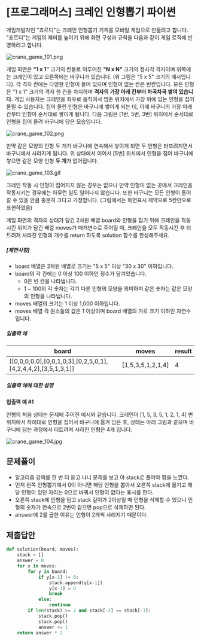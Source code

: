 # [프로그래머스] 크레인 인형뽑기 파이썬

게임개발자인 "죠르디"는 크레인 인형뽑기 기계를 모바일 게임으로 만들려고 합니다.
"죠르디"는 게임의 재미를 높이기 위해 화면 구성과 규칙을 다음과 같이 게임 로직에 반영하려고 합니다.

![crane_game_101.png](https://grepp-programmers.s3.ap-northeast-2.amazonaws.com/files/production/69f1cd36-09f4-4435-8363-b71a650f7448/crane_game_101.png)

게임 화면은 **"1 x 1"** 크기의 칸들로 이루어진 **"N x N"** 크기의 정사각 격자이며 위쪽에는 크레인이 있고 오른쪽에는 바구니가 있습니다. (위 그림은 "5 x 5" 크기의 예시입니다). 각 격자 칸에는 다양한 인형이 들어 있으며 인형이 없는 칸은 빈칸입니다. 모든 인형은 "1 x 1" 크기의 격자 한 칸을 차지하며 **격자의 가장 아래 칸부터 차곡차곡 쌓여 있습니다.** 게임 사용자는 크레인을 좌우로 움직여서 멈춘 위치에서 가장 위에 있는 인형을 집어 올릴 수 있습니다. 집어 올린 인형은 바구니에 쌓이게 되는 데, 이때 바구니의 가장 아래 칸부터 인형이 순서대로 쌓이게 됩니다. 다음 그림은 [1번, 5번, 3번] 위치에서 순서대로 인형을 집어 올려 바구니에 담은 모습입니다.

![crane_game_102.png](https://grepp-programmers.s3.ap-northeast-2.amazonaws.com/files/production/638e2162-b1e4-4bbb-b0d7-62d31e97d75c/crane_game_102.png)

만약 같은 모양의 인형 두 개가 바구니에 연속해서 쌓이게 되면 두 인형은 터뜨려지면서 바구니에서 사라지게 됩니다. 위 상태에서 이어서 [5번] 위치에서 인형을 집어 바구니에 쌓으면 같은 모양 인형 **두 개**가 없어집니다.

![crane_game_103.gif](https://grepp-programmers.s3.ap-northeast-2.amazonaws.com/files/production/8569d736-091e-4771-b2d3-7a6e95a20c22/crane_game_103.gif)

크레인 작동 시 인형이 집어지지 않는 경우는 없으나 만약 인형이 없는 곳에서 크레인을 작동시키는 경우에는 아무런 일도 일어나지 않습니다. 또한 바구니는 모든 인형이 들어갈 수 있을 만큼 충분히 크다고 가정합니다. (그림에서는 화면표시 제약으로 5칸만으로 표현하였음)

게임 화면의 격자의 상태가 담긴 2차원 배열 board와 인형을 집기 위해 크레인을 작동시킨 위치가 담긴 배열 moves가 매개변수로 주어질 때, 크레인을 모두 작동시킨 후 터트려져 사라진 인형의 개수를 return 하도록 solution 함수를 완성해주세요.

##### **[제한사항]**

- board 배열은 2차원 배열로 크기는 "5 x 5" 이상 "30 x 30" 이하입니다.
- board의 각 칸에는 0 이상 100 이하인 정수가 담겨있습니다.
  - 0은 빈 칸을 나타냅니다.
  - 1 ~ 100의 각 숫자는 각기 다른 인형의 모양을 의미하며 같은 숫자는 같은 모양의 인형을 나타냅니다.
- moves 배열의 크기는 1 이상 1,000 이하입니다.
- moves 배열 각 원소들의 값은 1 이상이며 board 배열의 가로 크기 이하인 자연수입니다.

##### **입출력 예**

| board                                                        | moves             | result |
| ------------------------------------------------------------ | ----------------- | ------ |
| [[0,0,0,0,0],[0,0,1,0,3],[0,2,5,0,1],[4,2,4,4,2],[3,5,1,3,1]] | [1,5,3,5,1,2,1,4] | 4      |

##### **입출력 예에 대한 설명**

**입출력 예 #1**

인형의 처음 상태는 문제에 주어진 예시와 같습니다. 크레인이 [1, 5, 3, 5, 1, 2, 1, 4] 번 위치에서 차례대로 인형을 집어서 바구니에 옮겨 담은 후, 상태는 아래 그림과 같으며 바구니에 담는 과정에서 터트려져 사라진 인형은 4개 입니다.

![crane_game_104.jpg](https://grepp-programmers.s3.ap-northeast-2.amazonaws.com/files/production/bb0f59c7-6b72-485a-8302-217fe53ea88f/crane_game_104.jpg)

## 문제풀이

- 알고리즘 강의를 한 번 더 듣고 나니 문제를 보고 아 stack로 풀어야 함을 느꼈다.
- 먼저 왼쪽 인형뽑기에서 0이 아니면 해당 인형을 뽑아서 오른쪽 stack에 옮기고 해당 인형이 있던 자리는 0으로 바꿔서 인형이 없다는 표시를 한다.
- 오른쪽 stack에 인형을 담고 stack 길이가 2이상일 때 인형을 삭제할 수 있으니 인형의 숫자가 연속으로 2번이 같으면 pop으로 삭제하면 된다.
- answer에 2를 곱한 이유는 인형이 2개씩 사리지기 때문이다.

## 제출답안

```python
def solution(board, moves):
    stack = []
    answer = 0
    for x in moves:
        for y in board:
            if y[x-1] != 0:
                stack.append(y[x-1])
                y[x-1] = 0
                break
            else:
                continue
        if len(stack) >= 2 and stack[-2] == stack[-1]:
            stack.pop()
            stack.pop()
            answer += 1
    return answer * 2
```

